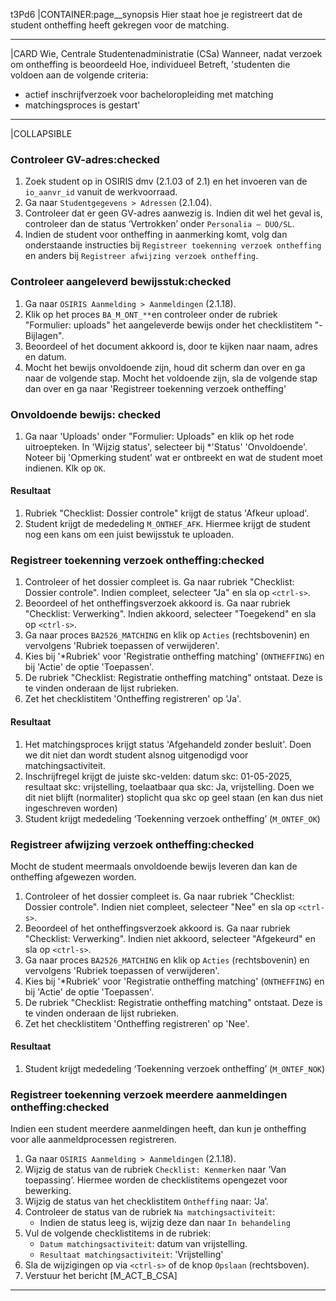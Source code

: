 t3Pd6
|CONTAINER:page__synopsis
Hier staat hoe je registreert dat de student ontheffing heeft gekregen voor de matching.
_____
|CARD
Wie, Centrale Studentenadministratie (CSa)
Wanneer, nadat verzoek om ontheffing is beoordeeld
Hoe, individueel
Betreft, 'studenten die voldoen aan de volgende criteria:

- actief inschrijfverzoek voor bacheloropleiding met matching
- matchingsproces is gestart'
_____
|COLLAPSIBLE
### Controleer GV-adres:checked
1. Zoek student op in OSIRIS dmv (2.1.03 of 2.1) en het invoeren van de `io_aanvr_id` vanuit de werkvoorraad.
1. Ga naar `Studentgegevens > Adressen` (2.1.04).
1. Controleer dat er geen GV-adres aanwezig is. Indien dit wel het geval is, controleer dan de status ‘Vertrokken’ onder `Personalia – DUO/SL`.
1. Indien de student voor ontheffing in aanmerking komt, volg dan onderstaande instructies bij `Registreer toekenning verzoek ontheffing` en anders bij `Registreer afwijzing verzoek ontheffing`.


### Controleer aangeleverd bewijsstuk:checked 
1. Ga naar `OSIRIS Aanmelding > Aanmeldingen` (2.1.18).
1. Klik op het proces `BA_M_ONT_**`en controleer onder de rubriek "Formulier: uploads" het aangeleverde bewijs onder het checklistitem "-Bijlagen". 
1. Beoordeel of het document akkoord is, door te kijken naar naam, adres en datum. 
1. Mocht het bewijs onvoldoende zijn, houd dit scherm dan over en ga naar de volgende stap. Mocht het voldoende zijn, sla de volgende stap dan over en ga naar 'Registreer toekenning verzoek ontheffing'

### Onvoldoende bewijs: checked
1. Ga naar 'Uploads' onder "Formulier: Uploads" en klik op het rode uitroepteken. In 'Wijzig status', selecteer bij *'Status' 'Onvoldoende'. Noteer bij 'Opmerking student' wat er ontbreekt en wat de student moet indienen. Klk op `OK`. 

#### Resultaat
1. Rubriek "Checklist: Dossier controle" krijgt de status 'Afkeur upload'. 
2. Student krijgt de mededeling `M_ONTHEF_AFK`. Hiermee krijgt de student nog een kans om een juist bewijsstuk te uploaden.


### Registreer toekenning verzoek ontheffing:checked
1. Controleer of het dossier compleet is. Ga naar rubriek "Checklist: Dossier controle". Indien compleet, selecteer "Ja" en sla op `<ctrl-s>`.
1. Beoordeel of het ontheffingsverzoek akkoord is. Ga naar rubriek "Checklist: Verwerking". Indien akkoord, selecteer "Toegekend" en sla op `<ctrl-s>`. 
1. Ga naar proces `BA2526_MATCHING` en klik op `Acties` (rechtsbovenin) en vervolgens 'Rubriek toepassen of verwijderen'.
1. Kies bij '*Rubriek' voor 'Registratie ontheffing matching' (`ONTHEFFING`) en bij 'Actie' de optie 'Toepassen'. 
1. De rubriek "Checklist: Registratie ontheffing matching" ontstaat. Deze is te vinden onderaan de lijst rubrieken. 
1. Zet het checklistitem 'Ontheffing registreren' op 'Ja'. 

#### Resultaat
1. Het matchingsproces krijgt status 'Afgehandeld zonder besluit'. Doen we dit niet dan wordt student alsnog uitgenodigd voor matchingsactiviteit. 
1. Inschrijfregel krijgt de juiste skc-velden: datum skc: 01-05-2025, resultaat skc: vrijstelling, toelaatbaar qua skc: Ja, vrijstelling. Doen we dit niet blijft (normaliter) stoplicht qua skc op geel staan (en kan dus niet ingeschreven worden)
1. Student krijgt mededeling ‘Toekenning verzoek ontheffing’ (`M_ONTEF_OK`)

### Registreer afwijzing verzoek ontheffing:checked
Mocht de student meermaals onvoldoende bewijs leveren dan kan de ontheffing afgewezen worden. 

1. Controleer of het dossier compleet is. Ga naar rubriek "Checklist: Dossier controle". Indien niet compleet, selecteer "Nee" en sla op  `<ctrl-s>`.
1. Beoordeel of het ontheffingsverzoek akkoord is. Ga naar rubriek "Checklist: Verwerking". Indien niet akkoord, selecteer "Afgekeurd" en sla op `<ctrl-s>`. 
1. Ga naar proces `BA2526_MATCHING` en klik op `Acties` (rechtsbovenin) en vervolgens 'Rubriek toepassen of verwijderen'.
1. Kies bij '*Rubriek' voor 'Registratie ontheffing matching' (`ONTHEFFING`) en bij 'Actie' de optie 'Toepassen'. 
1. De rubriek "Checklist: Registratie ontheffing matching" ontstaat. Deze is te vinden onderaan de lijst rubrieken. 
1. Zet het checklistitem 'Ontheffing registreren' op 'Nee'. 

#### Resultaat
1. Student krijgt mededeling ‘Toekenning verzoek ontheffing’ (`M_ONTEF_NOK`)


### Registreer toekenning verzoek meerdere aanmeldingen ontheffing:checked
Indien een student meerdere aanmeldingen heeft, dan kun je ontheffing voor alle aanmeldprocessen registreren.

1. Ga naar `OSIRIS Aanmelding > Aanmeldingen` (2.1.18).
1. Wijzig de status van de rubriek `Checklist: Kenmerken` naar ‘Van toepassing’. Hiermee worden de checklistitems opengezet voor bewerking.
1. Wijzig de status van het checklistitem `Ontheffing` naar: ‘Ja’.
1. Controleer de status van de rubriek `Na matchingsactiviteit`:
    - Indien de status leeg is, wijzig deze dan naar `In behandeling`
1. Vul de volgende checklistitems in de rubriek:
    - `Datum matchingsactiviteit`: datum van vrijstelling.
    - `Resultaat matchingsactiviteit`: 'Vrijstelling'
1. Sla de wijzigingen op via `<ctrl-s>` of de knop `Opslaan` (rechtsboven).
1. Verstuur het bericht [M_ACT_B_CSA]

-----
